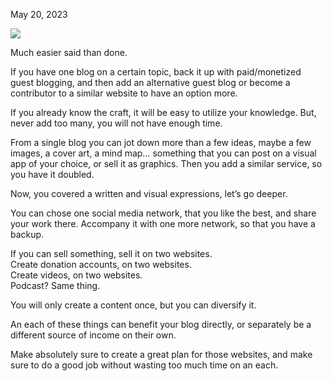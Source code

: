 May 20, 2023

![](https://i.imgur.com/19CKhpd.png)

Much easier said than done.

If you have one blog on a certain topic, back it up with paid/monetized guest blogging, and then add an alternative guest blog or become a contributor to a similar website to have an option more.

If you already know the craft, it will be easy to utilize your knowledge. But, never add too many, you will not have enough time.

From a single blog you can jot down more than a few ideas, maybe a few images, a cover art, a mind map… something that you can post on a visual app of your choice, or sell it as graphics. Then you add a similar service, so you have it doubled.

Now, you covered a written and visual expressions, let’s go deeper.

You can chose one social media network, that you like the best, and share your work there. Accompany it with one more network, so that you have a backup.

If you can sell something, sell it on two websites.  
Create donation accounts, on two websites.  
Create videos, on two websites.  
Podcast? Same thing.

You will only create a content once, but you can diversify it.

An each of these things can benefit your blog directly, or separately be a different source of income on their own.

Make absolutely sure to create a great plan for those websites, and make sure to do a good job without wasting too much time on an each.